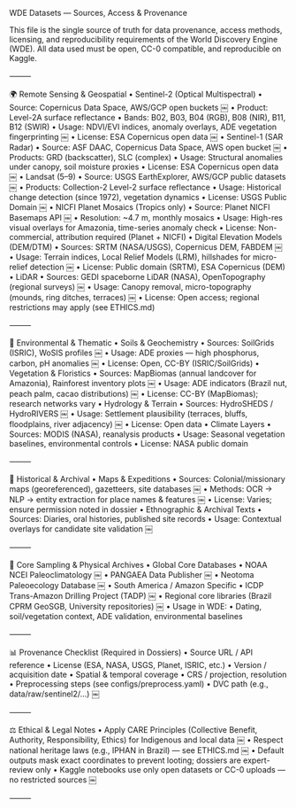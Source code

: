 WDE Datasets — Sources, Access & Provenance

This file is the single source of truth for data provenance, access methods, licensing, and reproducibility requirements of the World Discovery Engine (WDE).
All data used must be open, CC-0 compatible, and reproducible on Kaggle.

⸻

🌍 Remote Sensing & Geospatial
	•	Sentinel-2 (Optical Multispectral)
	•	Source: Copernicus Data Space, AWS/GCP open buckets ￼
	•	Product: Level-2A surface reflectance
	•	Bands: B02, B03, B04 (RGB), B08 (NIR), B11, B12 (SWIR)
	•	Usage: NDVI/EVI indices, anomaly overlays, ADE vegetation fingerprinting ￼
	•	License: ESA Copernicus open data ￼
	•	Sentinel-1 (SAR Radar)
	•	Source: ASF DAAC, Copernicus Data Space, AWS open bucket ￼
	•	Products: GRD (backscatter), SLC (complex)
	•	Usage: Structural anomalies under canopy, soil moisture proxies
	•	License: ESA Copernicus open data ￼
	•	Landsat (5–9)
	•	Source: USGS EarthExplorer, AWS/GCP public datasets ￼
	•	Products: Collection-2 Level-2 surface reflectance
	•	Usage: Historical change detection (since 1972), vegetation dynamics
	•	License: USGS Public Domain ￼
	•	NICFI Planet Mosaics (Tropics only)
	•	Source: Planet NICFI Basemaps API ￼
	•	Resolution: ~4.7 m, monthly mosaics
	•	Usage: High-res visual overlays for Amazonia, time-series anomaly check
	•	License: Non-commercial, attribution required (Planet + NICFI)
	•	Digital Elevation Models (DEM/DTM)
	•	Sources: SRTM (NASA/USGS), Copernicus DEM, FABDEM ￼
	•	Usage: Terrain indices, Local Relief Models (LRM), hillshades for micro-relief detection ￼
	•	License: Public domain (SRTM), ESA Copernicus (DEM)
	•	LiDAR
	•	Sources: GEDI spaceborne LiDAR (NASA), OpenTopography (regional surveys) ￼
	•	Usage: Canopy removal, micro-topography (mounds, ring ditches, terraces) ￼
	•	License: Open access; regional restrictions may apply (see ETHICS.md)

⸻

🌱 Environmental & Thematic
	•	Soils & Geochemistry
	•	Sources: SoilGrids (ISRIC), WoSIS profiles ￼
	•	Usage: ADE proxies — high phosphorus, carbon, pH anomalies ￼
	•	License: Open, CC-BY (ISRIC/SoilGrids)
	•	Vegetation & Floristics
	•	Sources: MapBiomas (annual landcover for Amazonia), Rainforest inventory plots ￼
	•	Usage: ADE indicators (Brazil nut, peach palm, cacao distributions) ￼
	•	License: CC-BY (MapBiomas); research networks vary
	•	Hydrology & Terrain
	•	Sources: HydroSHEDS / HydroRIVERS ￼
	•	Usage: Settlement plausibility (terraces, bluffs, floodplains, river adjacency) ￼
	•	License: Open data
	•	Climate Layers
	•	Sources: MODIS (NASA), reanalysis products
	•	Usage: Seasonal vegetation baselines, environmental controls
	•	License: NASA public domain

⸻

📜 Historical & Archival
	•	Maps & Expeditions
	•	Sources: Colonial/missionary maps (georeferenced), gazetteers, site databases ￼
	•	Methods: OCR → NLP → entity extraction for place names & features ￼
	•	License: Varies; ensure permission noted in dossier
	•	Ethnographic & Archival Texts
	•	Sources: Diaries, oral histories, published site records
	•	Usage: Contextual overlays for candidate site validation ￼

⸻

🧪 Core Sampling & Physical Archives
	•	Global Core Databases
	•	NOAA NCEI Paleoclimatology ￼
	•	PANGAEA Data Publisher ￼
	•	Neotoma Paleoecology Database ￼
	•	South America / Amazon Specific
	•	ICDP Trans-Amazon Drilling Project (TADP) ￼
	•	Regional core libraries (Brazil CPRM GeoSGB, University repositories) ￼
	•	Usage in WDE:
	•	Dating, soil/vegetation context, ADE validation, environmental baselines

⸻

📊 Provenance Checklist (Required in Dossiers)
	•	Source URL / API reference
	•	License (ESA, NASA, USGS, Planet, ISRIC, etc.)
	•	Version / acquisition date
	•	Spatial & temporal coverage
	•	CRS / projection, resolution
	•	Preprocessing steps (see configs/preprocess.yaml)
	•	DVC path (e.g., data/raw/sentinel2/...) ￼

⸻

⚖️ Ethical & Legal Notes
	•	Apply CARE Principles (Collective Benefit, Authority, Responsibility, Ethics) for Indigenous and local data ￼
	•	Respect national heritage laws (e.g., IPHAN in Brazil) — see ETHICS.md ￼
	•	Default outputs mask exact coordinates to prevent looting; dossiers are expert-review only
	•	Kaggle notebooks use only open datasets or CC-0 uploads — no restricted sources ￼

⸻
